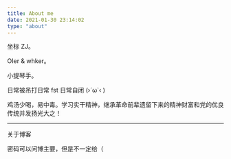 ```yaml
---
title: About me
date: 2021-01-30 23:14:02
type: "about"
---
```


坐标 ZJ。

OIer & whker。

小提琴手。

日常被吊打日常 fst 日常自闭 (›´ω`‹ )

鸡汤少喝，易中毒。学习实干精神，继承革命前辈遗留下来的精神财富和党的优良传统并发扬光大之！

---

关于博客

密码可以问博主要，但是不一定给（